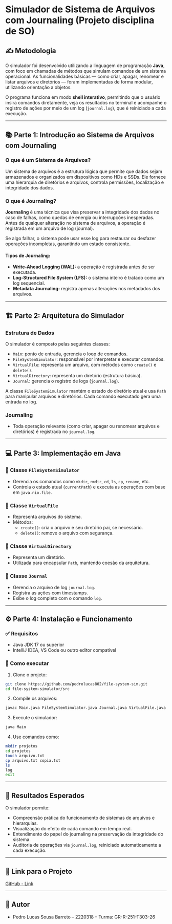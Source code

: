 
# Simulador de Sistema de Arquivos com Journaling (Projeto disciplina de SO)

## ✍️ Metodologia

O simulador foi desenvolvido utilizando a linguagem de programação **Java**, com foco em chamadas de métodos que simulam comandos de um sistema operacional. As funcionalidades básicas — como criar, apagar, renomear e listar arquivos e diretórios — foram implementadas de forma modular, utilizando orientação a objetos.

O programa funciona em modo **shell interativo**, permitindo que o usuário insira comandos diretamente, veja os resultados no terminal e acompanhe o registro de ações por meio de um log (`journal.log`), que é reiniciado a cada execução.

---

## 📚 Parte 1: Introdução ao Sistema de Arquivos com Journaling

### O que é um Sistema de Arquivos?

Um sistema de arquivos é a estrutura lógica que permite que dados sejam armazenados e organizados em dispositivos como HDs e SSDs. Ele fornece uma hierarquia de diretórios e arquivos, controla permissões, localização e integridade dos dados.

### O que é Journaling?

**Journaling** é uma técnica que visa preservar a integridade dos dados no caso de falhas, como quedas de energia ou interrupções inesperadas. Antes de qualquer alteração no sistema de arquivos, a operação é registrada em um arquivo de log (journal).

Se algo falhar, o sistema pode usar esse log para restaurar ou desfazer operações incompletas, garantindo um estado consistente.

#### Tipos de Journaling:

- **Write-Ahead Logging (WAL):** a operação é registrada antes de ser executada.
- **Log-Structured File System (LFS):** o sistema inteiro é tratado como um log sequencial.
- **Metadata Journaling:** registra apenas alterações nos metadados dos arquivos.

---

## 🏗️ Parte 2: Arquitetura do Simulador

### Estrutura de Dados

O simulador é composto pelas seguintes classes:

- `Main`: ponto de entrada, gerencia o loop de comandos.
- `FileSystemSimulator`: responsável por interpretar e executar comandos.
- `VirtualFile`: representa um arquivo, com métodos como `create()` e `delete()`.
- `VirtualDirectory`: representa um diretório (estrutura básica).
- `Journal`: gerencia o registro de logs (`journal.log`).

A classe `FileSystemSimulator` mantém o estado do diretório atual e usa `Path` para manipular arquivos e diretórios. Cada comando executado gera uma entrada no log.

### Journaling

- Toda operação relevante (como criar, apagar ou renomear arquivos e diretórios) é registrada no `journal.log`.

[//]: # (- Ao iniciar o sistema, se um `journal.log` antigo existir, ele é automaticamente **renomeado** para `journal_<timestamp>.log`.)

[//]: # (- Um novo `journal.log` é iniciado com a marcação de "Sistema iniciado".)

---

## 💻 Parte 3: Implementação em Java

### 📁 Classe `FileSystemSimulator`

- Gerencia os comandos como `mkdir`, `rmdir`, `cd`, `ls`, `cp`, `rename`, etc.
- Controla o estado atual (`currentPath`) e executa as operações com base em `java.nio.file`.

### 📄 Classe `VirtualFile`

- Representa arquivos do sistema.
- Métodos:
  - `create()`: cria o arquivo e seu diretório pai, se necessário.
  - `delete()`: remove o arquivo com segurança.

### 📁 Classe `VirtualDirectory`

- Representa um diretório.
- Utilizada para encapsular `Path`, mantendo coesão da arquitetura.

### 📘 Classe `Journal`

- Gerencia o arquivo de log `journal.log`.
- Registra as ações com timestamps.
- Exibe o log completo com o comando `log`.

---

## ⚙️ Parte 4: Instalação e Funcionamento

### ✅ Requisitos

- Java JDK 17 ou superior
- IntelliJ IDEA, VS Code ou outro editor compatível

### 🚀 Como executar

1. Clone o projeto:

```bash
git clone https://github.com/pedrolucas802/file-system-sim.git
cd file-system-simulator/src
```

2. Compile os arquivos:

```bash
javac Main.java FileSystemSimulator.java Journal.java VirtualFile.java VirtualDirectory.java
```

3. Execute o simulador:

```bash
java Main
```

4. Use comandos como:

```bash
mkdir projetos
cd projetos
touch arquivo.txt
cp arquivo.txt copia.txt
ls
log
exit
```

---

## 🎯 Resultados Esperados

O simulador permite:

- Compreensão prática do funcionamento de sistemas de arquivos e hierarquias.
- Visualização do efeito de cada comando em tempo real.
- Entendimento do papel do journaling na preservação da integridade do sistema.
- Auditoria de operações via `journal.log`, reiniciado automaticamente a cada execução.

---

## 🔗 Link para o Projeto

[GitHub - Link](https://github.com/pedrolucas802/file-system-sim)

---

## 👥 Autor

- Pedro Lucas Sousa Barreto – 2220318 – Turma: GR-R-251-T303-26
